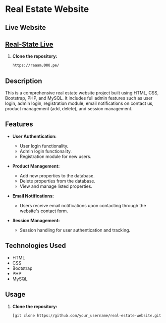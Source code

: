 # Real Estate Website

## Live Website

## [Real-State Live](https://raaam.000.pe/)

1. **Clone the repository:**

   ```bash
   https://raaam.000.pe/

## Description

This is a comprehensive real estate website project built using HTML, CSS, Bootstrap, PHP, and MySQL. It includes full admin features such as user login, admin login, registration module, email notifications on contact us, product management (add, delete), and session management.

## Features

- **User Authentication:**
  - User login functionality.
  - Admin login functionality.
  - Registration module for new users.

- **Product Management:**
  - Add new properties to the database.
  - Delete properties from the database.
  - View and manage listed properties.

- **Email Notifications:**
  - Users receive email notifications upon contacting through the website's contact form.

- **Session Management:**
  - Session handling for user authentication and tracking.

## Technologies Used

- HTML
- CSS
- Bootstrap
- PHP
- MySQL

## Usage

1. **Clone the repository:**

   ```bash
   [git clone https://github.com/your_username/real-estate-website.git](https://github.com/raaam02/Real-State.git)https://github.com/raaam02/Real-State.git

